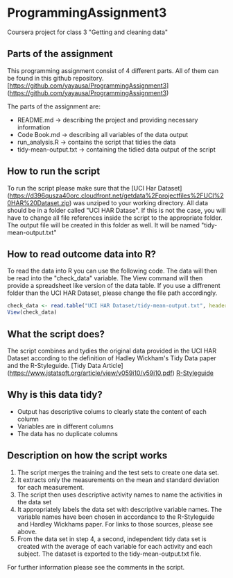 # ProgrammingAssignment3
Coursera project for class 3 "Getting and cleaning data" 

## Parts of the assignment
This programming assignment consist of 4 different parts.
All of them can be found in this github repository. [https://github.com/yayausa/ProgrammingAssignment3] (https://github.com/yayausa/ProgrammingAssignment3)

The parts of the assignment are:
* README.md -> describing the project and providing necessary information
* Code Book.md -> describing all variables of the data output
* run_analysis.R -> contains the script that tidies the data
* tidy-mean-output.txt -> containing the tidied data output of the script

## How to run the script
To run the script please make sure that the [UCI Har Dataset] (https://d396qusza40orc.cloudfront.net/getdata%2Fprojectfiles%2FUCI%20HAR%20Dataset.zip) was unziped to your working directory. All data should be in a folder called "UCI HAR Datase".
If this is not the case, you will have to change all file references inside the script to the appropriate folder.
The output file will be created in this folder as well. It will be named "tidy-mean-output.txt"

## How to read outcome data into R?
To read the data into R you can use the following code. The data will then be read into the "check_data" variable.
The View command will then provide a spreadsheet like version of the data table.
If you use a diffrenent folder than the UCI HAR Dataset, please change the file path accordingly.

```R
check_data <- read.table("UCI HAR Dataset/tidy-mean-output.txt", header = TRUE)
View(check_data)
```

## What the script does?
The script combines and tydies the original data provided in the UCI HAR Dataset according to the definition of Hadley Wickham's Tidy Data paper and the R-Styleguide.
[Tidy Data Article] (https://www.jstatsoft.org/article/view/v059i10/v59i10.pdf)
[R-Styleguide](https://github.com/ClaytonJY/R-Styleguide)



## Why is this data tidy?
* Output has descriptive colums to clearly state the content of each column
* Variables are in different columns
* The data has no duplicate columns


## Description on how the script works
1. The script merges the training and the test sets to create one data set.
2. It extracts only the measurements on the mean and standard deviation for each measurement.
3. The script then uses descriptive activity names to name the activities in the data set
4. It appropriately labels the data set with descriptive variable names. The variable names have been chosen in accordance to the R-Styleguide and Hardley Wickhams paper. For links to those sources, please see above.
5. From the data set in step 4, a second, independent tidy data set is created with the average of each variable for each activity and each subject. The dataset is exported to the tidy-mean-output.txt file.

For further information please see the comments in the script.
